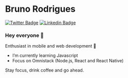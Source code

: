 # Bruno Rodrigues
[![Twitter Badge](https://img.shields.io/badge/-Twitter-44475a?style=flat&labelColor=44475a&logo=twitter&logoColor=white&link=https://twitter.com/brunordgss)](https://twitter.com/brunordgss)
[![Linkedin Badge](https://img.shields.io/badge/-Linkedin-44475a?style=flat&labelColor=44475a&logo=linkedin&logoColor=white&link=https://linkedin.com/brunordgs)](https://linkedin.com/in/brunordgs/)
### Hey everyone 👋

<!--
**brunordgs/brunordgs** is a ✨ _special_ ✨ repository because its `README.md` (this file) appears on your GitHub profile.

Here are some ideas to get you started:

- 🔭 I’m currently working on ...
- 🌱 I’m currently learning ...
- 👯 I’m looking to collaborate on ...
- 🤔 I’m looking for help with ...
- 💬 Ask me about ...
- 📫 How to reach me: ...
- 😄 Pronouns: ...
- ⚡ Fun fact: ...
-->

Enthusiast in mobile and web development 💜
- I’m currently learning Javascript
- Focus on Omnistack (Node.js, React and React Native)

Stay focus, drink coffee and go ahead.
